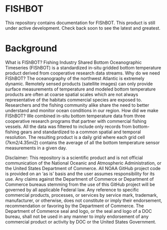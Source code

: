 # FISHBOT
This repository contains documentation for FIShBOT. This product is still under active development. Check back soon to see the latest and greatest. 

# Background
What is FIShBOT? Fishing Industry Shared Bottom Oceanographic Timeseries (FIShBOT) is a standardized in-situ gridded bottom temperature product derived from cooperative research data streams.
Why do we need FIShBOT? The oceanography of the northwest Atlantic is extremely dynamic. Remotely sensed products (satellite images) can only provide surface measurements of temperature and modeled bottom temperature products are often at coarse spatial scales which are not always representative of the habitats commercial species are exposed to. Researchers and the fishing community alike share the need to better understand and monitor ocean conditions in our region. 
How did we make FIShBOT? We combined in-situ bottom temperature data from three cooperative research programs that partner with commercial fishing vessels. All the data was filtered to include only records from bottom-fishing gears and standardized to a common spatial and temporal resolution. The resulting product is a daily grid where each grid cell (7km2/4.35mi2) contains the average of all the bottom temperature sensor measurements in a given day.

Disclaimer: This repository is a scientific product and is not official communication of the National Oceanic and Atmospheric Administration, or the United States Department of Commerce. All NOAA GitHub project code is provided on an ‘as is’ basis and the user assumes responsibility for its use. Any claims against the Department of Commerce or Department of Commerce bureaus stemming from the use of this GitHub project will be governed by all applicable Federal law. Any reference to specific commercial products, processes, or services by service mark, trademark, manufacturer, or otherwise, does not constitute or imply their endorsement, recommendation or favoring by the Department of Commerce. The Department of Commerce seal and logo, or the seal and logo of a DOC bureau, shall not be used in any manner to imply endorsement of any commercial product or activity by DOC or the United States Government.
